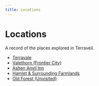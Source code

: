 ```yaml
---
title: Locations
---
```


# Locations

A record of the places explored in Terraveil.

<!-- locations:start -->

- [Terravale](terravale.md)
- [Valethorn (Frontier City)](valethorn-city.md)
- [Ashen Anvil Inn](ashen-anvil.md)
- [Hamlet & Surrounding Farmlands](hamlet-farmlands.md)
- [Old Forest (Unvisited)](old-forest.md)

<!-- locations:end -->